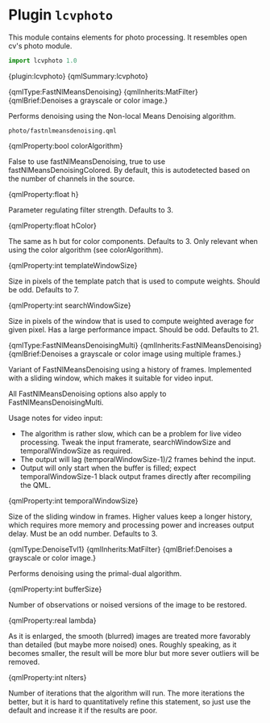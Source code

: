 # Plugin `lcvphoto`

  This module contains elements for photo processing. It resembles open cv's photo module.

```js
import lcvphoto 1.0
```

{plugin:lcvphoto}
{qmlSummary:lcvphoto}

{qmlType:FastNlMeansDenoising}
{qmlInherits:MatFilter}
{qmlBrief:Denoises a grayscale or color image.}

  Performs denoising using the Non-local Means Denoising algorithm.

`photo/fastnlmeansdenoising.qml`

{qmlProperty:bool colorAlgorithm}

  False to use fastNlMeansDenoising, true to use fastNlMeansDenoisingColored.
  By default, this is autodetected based on the number of channels in the source.


{qmlProperty:float h}

  Parameter regulating filter strength. Defaults to 3.

{qmlProperty:float hColor}

  The same as h but for color components. Defaults to 3.
  Only relevant when using the color algorithm (see colorAlgorithm).

{qmlProperty:int templateWindowSize}

  Size in pixels of the template patch that is used to compute weights.
  Should be odd. Defaults to 7.

{qmlProperty:int searchWindowSize}

  Size in pixels of the window that is used to compute weighted average for given pixel.
  Has a large performance impact. Should be odd. Defaults to 21.


{qmlType:FastNlMeansDenoisingMulti}
{qmlInherits:FastNlMeansDenoising}
{qmlBrief:Denoises a grayscale or color image using multiple frames.}

  Variant of FastNlMeansDenoising using a history of frames.
  Implemented with a sliding window, which makes it suitable for video input.

  All FastNlMeansDenoising options also apply to FastNlMeansDenoisingMulti.

  Usage notes for video input:
  * The algorithm is rather slow, which can be a problem for live video processing.
    Tweak the input framerate, searchWindowSize and temporalWindowSize as required.
  * The output will lag (temporalWindowSize-1)/2 frames behind the input.
  * Output will only start when the buffer is filled; expect temporalWindowSize-1
    black output frames directly after recompiling the QML.

{qmlProperty:int temporalWindowSize}

  Size of the sliding window in frames. Higher values keep a longer history,
  which requires more memory and processing power and increases output delay.
  Must be an odd number. Defaults to 3.


{qmlType:DenoiseTvl1}
{qmlInherits:MatFilter}
{qmlBrief:Denoises a grayscale or color image.}

  Performs denoising using the primal-dual algorithm.


{qmlProperty:int bufferSize}

  Number of observations or noised versions of the image to be restored.


{qmlProperty:real lambda}

  As it is enlarged, the smooth (blurred) images are treated more favorably than detailed
  (but maybe more noised) ones. Roughly speaking, as it becomes smaller, the result will be
  more blur but more sever outliers will be removed.

{qmlProperty:int nIters}

  Number of iterations that the algorithm will run. The more iterations the better, but it is
  hard to quantitatively refine this statement, so just use the default and increase it if the
  results are poor.
